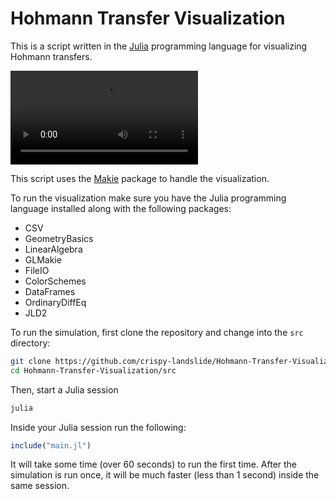 # Hohmann Transfer Visualization
This is a script written in the [Julia](https://julialang.org/) programming language for visualizing Hohmann transfers.

![video](/hohmann_transfer_example.mp4)

This script uses the [Makie](https://github.com/JuliaPlots/Makie.jl) package to handle the visualization.

To run the visualization make sure you have the Julia programming language installed along with the following packages:
- CSV
- GeometryBasics
- LinearAlgebra
- GLMakie
- FileIO
- ColorSchemes
- DataFrames
- OrdinaryDiffEq
- JLD2

To run the simulation, first clone the repository and change into the `src` directory:
```bash
git clone https://github.com/crispy-landslide/Hohmann-Transfer-Visualization.git
cd Hohmann-Transfer-Visualization/src
```

Then, start a Julia session
```bash
julia
```
Inside your Julia session run the following:
```julia
include("main.jl")
```

It will take some time (over 60 seconds) to run the first time. After the simulation is run once, it will be much faster (less than 1 second) inside the same session.




